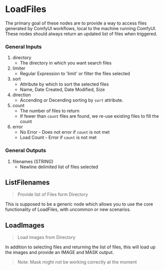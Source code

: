 # LoadFiles

The primary goal of these nodes are to provide a way to access files generated by ComfyUI workflows, local to the machine running ComfyUI.  These nodes should always return an updated list of files when triggered.

### General Inputs

1. directory
    * The directory in which you want search files
1. limiter
    * Regular Expression to 'limit' or filter the files selected
1. sort
    * Attribute by which to sort the selected files
    * Name, Date Created, Date Modified, Size
1. direction
    * Accending or Decending sorting by `sort` attribute.
1. count
    * The number of files to return
    * If fewer than `count` files are found, we re-use existing files to fill the count
1. error
    * No Error - Does not error if `count` is not met
    * Load Count - Error if `count` is not met

### General Outputs

1. filenames (STRING)
   * Newline delimited list of files selected


## ListFilenames
> Provide list of Files form Directory

This is supposed to be a generic node which allows you to use the core functionality of LoadFiles, with uncommon or new scenarios.


## LoadImages
> Load Images from Directory

In addition to selecting files and returning the list of files, this will load up the images and provide an IMAGE and MASK output.

> Note: Mask might not be working correctly at the moment
